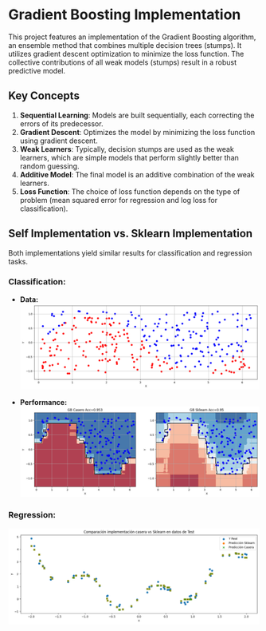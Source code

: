 # Gradient Boosting Implementation

This project features an implementation of the Gradient Boosting algorithm, an ensemble method that combines multiple decision trees (stumps). It utilizes gradient descent optimization to minimize the loss function. The collective contributions of all weak models (stumps) result in a robust predictive model.

## Key Concepts
1. **Sequential Learning**: Models are built sequentially, each correcting the errors of its predecessor.
2. **Gradient Descent**: Optimizes the model by minimizing the loss function using gradient descent.
3. **Weak Learners**: Typically, decision stumps are used as the weak learners, which are simple models that perform slightly better than random guessing.
4. **Additive Model**: The final model is an additive combination of the weak learners.
5. **Loss Function**: The choice of loss function depends on the type of problem (mean squared error for regression and log loss for classification).

## Self Implementation  vs. Sklearn Implementation
Both implementations yield similar results for classification and regression tasks.

### Classification:
- **Data:**  
  ![](GB_Comparison/output.png)

- **Performance:**  
  ![](GB_Comparison/output2.png)

### Regression:
  ![](GB_Comparison/output3.png)

